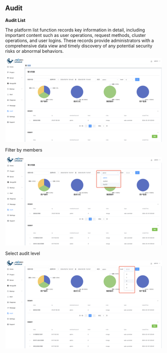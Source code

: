 ## Audit

**Audit List**

The platform list function records key information in detail, including important content such as user operations, request methods, cluster operations, and user logins. These records provide administrators with a comprehensive data view and timely discovery of any potential security risks or abnormal behaviors.



![1](../../../images/whalealPlatformImages/Audit.png)



Filter by members

![1](../../../images/whalealPlatformImages/Audit1.png)



Select audit level

![1](../../../images/whalealPlatformImages/Audit2.png)